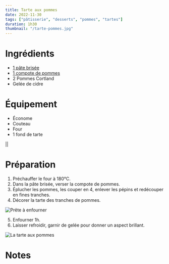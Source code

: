 ```yaml
---
title: Tarte aux pommes
date: 2022-11-30
tags: ["pâtisserie", "desserts", "pommes", "tartes"]
duration: 1h30
thumbnail: "/tarte-pommes.jpg"
---
```


# Ingrédients

+ [1 pâte brisée](/recettes/pate-brisee)
+ [1 compote de pommes](/recettes/compote)
+ 2 Pommes Cortland
+ Gelée de cidre

# Équipement

+ Économe
+ Couteau
+ Four
+ 1 fond de tarte

||

# Préparation

1. Préchauffer le four à 180°C.
2. Dans la pâte brisée, verser la compote de pommes.
3. Éplucher les pommes, les couper en 4, enlever les pépins et redécouper en fines tranches.
4. Décorer la tarte des tranches de pommes.

![Prête à enfourner](/tarte-pommes-step-4.jpg)

5. Enfourner 1h.
6. Laisser refroidir, garnir de gelée pour donner un aspect brillant.

![La tarte aux pommes](/tarte-pommes-step-6.jpg)


# Notes
